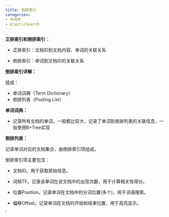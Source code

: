 ```yaml
---
title: 倒排索引
categories: 
- 中间件
- ElasticSearch
---
```


**正排索引和倒排索引：**

* 正排索引：文档ID到文档内容、单词的关联关系

* 倒排索引：单词到文档ID的关联关系

**倒排索引详解：**

组成：

- 单词词典（Term Dictionary）
- 倒排列表（Posting List）

**单词词典：**

* 记录所有文档的单词，一般都比较大，记录了单词到倒排列表的关联信息，一般使用B+Tree实现

**倒排列表：**

记录单词对应的文档集合，由倒排索引项组成。

倒排索引项主要包含：

- 文档ID。用于获取原始信息。
- 词频TF。记录该单词在该文档中的出现次数，用于计算相关性得分。

- 位置Position。记录单词在文档中的分词位置(多个)，用于词语搜索。
- 偏移Offset。记录单词在文档的开始和结束位置，用于高亮显示。

<img src="https://img-blog.csdnimg.cn/ba17a492a5084db984ae8f6ba2406da9.png" style="zoom:25%;" />